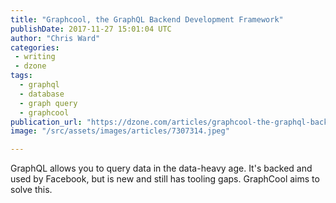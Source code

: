 ```yaml
---
title: "Graphcool, the GraphQL Backend Development Framework"
publishDate: 2017-11-27 15:01:04 UTC
author: "Chris Ward"
categories:
 - writing
 - dzone
tags:
  - graphql
  - database
  - graph query
  - graphcool
publication_url: "https://dzone.com/articles/graphcool-the-graphql-backend-development-framewor"
image: "/src/assets/images/articles/7307314.jpeg"

---
```

GraphQL allows you to query data in the data-heavy age. It's backed and used by Facebook, but is new and still has tooling gaps. GraphCool aims to solve this.

